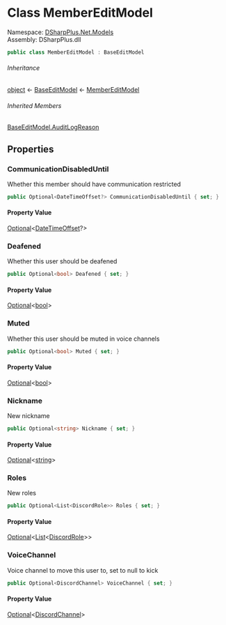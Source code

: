 # Class MemberEditModel

Namespace: [DSharpPlus.Net.Models](DSharpPlus.Net.Models.md)  
Assembly: DSharpPlus.dll

```csharp
public class MemberEditModel : BaseEditModel
```

###### Inheritance

[object](https://learn.microsoft.com/dotnet/api/system.object) ← 
[BaseEditModel](DSharpPlus.Net.Models.BaseEditModel.md) ← 
[MemberEditModel](DSharpPlus.Net.Models.MemberEditModel.md)

###### Inherited Members

[BaseEditModel.AuditLogReason](DSharpPlus.Net.Models.BaseEditModel.md\#DSharpPlus\_Net\_Models\_BaseEditModel\_AuditLogReason)

## Properties

### <a id="DSharpPlus_Net_Models_MemberEditModel_CommunicationDisabledUntil"></a>CommunicationDisabledUntil

Whether this member should have communication restricted

```csharp
public Optional<DateTimeOffset?> CommunicationDisabledUntil { set; }
```

#### Property Value

[Optional](DSharpPlus.Entities.Optional\-1.md)<[DateTimeOffset](https://learn.microsoft.com/dotnet/api/system.datetimeoffset)?\>

### <a id="DSharpPlus_Net_Models_MemberEditModel_Deafened"></a>Deafened

Whether this user should be deafened

```csharp
public Optional<bool> Deafened { set; }
```

#### Property Value

[Optional](DSharpPlus.Entities.Optional\-1.md)<[bool](https://learn.microsoft.com/dotnet/api/system.boolean)\>

### <a id="DSharpPlus_Net_Models_MemberEditModel_Muted"></a>Muted

Whether this user should be muted in voice channels

```csharp
public Optional<bool> Muted { set; }
```

#### Property Value

[Optional](DSharpPlus.Entities.Optional\-1.md)<[bool](https://learn.microsoft.com/dotnet/api/system.boolean)\>

### <a id="DSharpPlus_Net_Models_MemberEditModel_Nickname"></a>Nickname

New nickname

```csharp
public Optional<string> Nickname { set; }
```

#### Property Value

[Optional](DSharpPlus.Entities.Optional\-1.md)<[string](https://learn.microsoft.com/dotnet/api/system.string)\>

### <a id="DSharpPlus_Net_Models_MemberEditModel_Roles"></a>Roles

New roles

```csharp
public Optional<List<DiscordRole>> Roles { set; }
```

#### Property Value

[Optional](DSharpPlus.Entities.Optional\-1.md)<[List](https://learn.microsoft.com/dotnet/api/system.collections.generic.list\-1)<[DiscordRole](DSharpPlus.Entities.DiscordRole.md)\>\>

### <a id="DSharpPlus_Net_Models_MemberEditModel_VoiceChannel"></a>VoiceChannel

Voice channel to move this user to, set to null to kick

```csharp
public Optional<DiscordChannel> VoiceChannel { set; }
```

#### Property Value

[Optional](DSharpPlus.Entities.Optional\-1.md)<[DiscordChannel](DSharpPlus.Entities.DiscordChannel.md)\>

